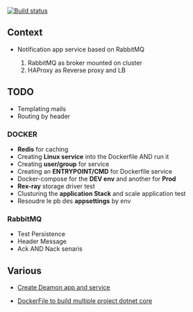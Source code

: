﻿[![Build status](https://ci.appveyor.com/api/projects/status/jskpfdwhep4s3b4r?svg=true)](https://ci.appveyor.com/project/Fazzani/synker2-0j10q)

## Context

- Notification app service based on RabbitMQ

    1. RabbitMQ as broker mounted on cluster
    2. HAProxy as Reverse proxy and LB

## TODO

- Templating mails
- Routing by header

### DOCKER
- **Redis** for caching
- Creating **Linux service** into the Dockerfile AND run it
- Creating **user/group** for service
- Creating an **ENTRYPOINT/CMD** for Dockerfile service
- Docker-compose for the **DEV env** and another for **Prod**
- **Rex-ray** storage driver test
- Clusturing the **application Stack** and scale application test
- Resoudre le pb des **appsettings** by env

### RabbitMQ

- Test Persistence 
- Header Message
- Ack AND Nack senaris

## Various
- [Create Deamon app and service](http://pmcgrath.net/running-a-simple-dotnet-core-linux-daemon)

- [DockerFile to build multiple project dotnet core](http://www.ben-morris.com/using-docker-to-build-and-deploy-net-core-console-applications/)
